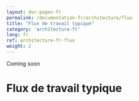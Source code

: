 ```yaml
---
layout: doc-pages-fr
permalink: /documentation-fr/architecture/flux
title: "Flux de travail typique"
category: 'architecture-fr'
lang: fr
ref: architecture-fr-flux
weight: 2
---
```


<span class="label label-info">Coming soon</span>

# Flux de travail typique
